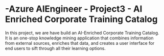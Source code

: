 # -Azure AIEngineer - Project3 - AI Enriched Corporate Training Catalog


In this project, we are have build an AI-Enriched Corporate Training Catalog. It is an one-stop knowledge mining application that combines information from external sources, enriches that data, and creates a user interface for end users to sift through all their learning options.
